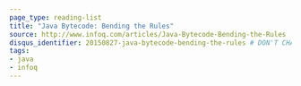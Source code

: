 ```yaml
---
page_type: reading-list
title: "Java Bytecode: Bending the Rules"
source: http://www.infoq.com/articles/Java-Bytecode-Bending-the-Rules
disqus_identifier: 20150827-java-bytecode-bending-the-rules # DON'T CHANGE THE VALUE ONCE SET
tags: 
- java
- infoq
---
```

